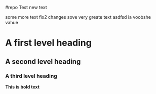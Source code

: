 #repo Test
new text


some more text
fix2 changes
sove very greate text
asdfsd
ia voobshe vahue

# A first level heading
## A second level heading
### A third level heading
**This is bold text**
